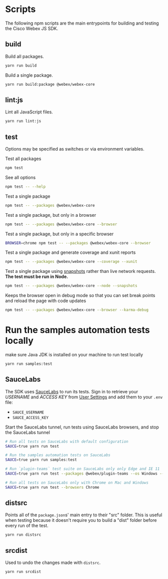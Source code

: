 # Scripts

The following npm scripts are the main entrypoints for building and testing the Cisco Webex JS SDK.

## build

Build all packages.

```bash
yarn run build

```

Build a single package.

```bash
yarn run build:package @webex/webex-core

```

## lint:js

Lint all JavaScript files.

```bash
yarn run lint:js

```

## test

Options may be specified as switches or via environment variables.

Test all packages

```bash
npm test
```

See all options

```bash
npm test -- --help
```

Test a single package

```bash
npm test -- --packages @webex/webex-core
```

Test a single package, but only in a browser

```bash
npm test -- --packages @webex/webex-core --browser
```

Test a single package, but only in a specific browser

```bash
BROWSER=chrome npm test -- --packages @webex/webex-core --browser
```

Test a single package and generate coverage and xunit reports

```bash
npm test -- --packages @webex/webex-core --coverage --xunit
```

Test a single package using [snapshots](https://github.com/flickr/yakbak#yakbak) rather than live network requests. **The test must be run in Node.**

```bash
npm test -- --packages @webex/webex-core --node --snapshots
```

Keeps the browser open in debug mode so that you can set break points and reload the page with code updates

```bash
npm test -- --packages @webex/webex-core --browser --karma-debug
```

# Run the samples automation tests locally

make sure Java JDK is installed on your machine to run test locally

```bash
yarn run samples:test

```

## SauceLabs

The SDK uses [SauceLabs](https://saucelabs.com/) to run its tests. Sign in to retrieve your _USERNAME_ and _ACCESS KEY_ from [User Settings](https://saucelabs.com/beta/user-settings) and add them to your `.env` file:

- `SAUCE_USERNAME`
- `SAUCE_ACCESS_KEY`

Start the SauceLabs tunnel, run tests using SauceLabs browsers, and stop the SauceLabs tunnel

```bash
# Run all tests on SauceLabs with default configuration
SAUCE=true yarn run test

# Run the samples automation tests on SauceLabs
SAUCE=true yarn run samples:test

# Run `plugin-teams` test suite on SauceLabs only only Edge and IE 11
SAUCE=true yarn run test --packages @webex/plugin-teams --os Windows --browsers Edge IE

# Run all tests on SauceLabs only with Chrome on Mac and Windows
SAUCE=true yarn run test --browsers Chrome

```

## distsrc

Points all of the `package.json`s' main entry to their "src" folder. This is useful when testing because it doesn't require you to build a "dist" folder before every run of the test.

```bash
yarn run distsrc

```

## srcdist

Used to undo the changes made with `distsrc`.

```bash
yarn run srcdist

```
